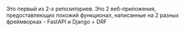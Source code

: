 Это первый из 2-х репозиториев. Это 2 веб-приложения, предоставляющих похожий функционал, написанные на 2 разных фреймворках - FastAPI и Django + DRF
